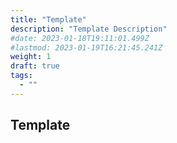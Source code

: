 ```yaml
---
title: "Template"
description: "Template Description"
#date: 2023-01-18T19:11:01.499Z
#lastmod: 2023-01-19T16:21:45.241Z
weight: 1
draft: true
tags:
  - ""
---
```


## Template